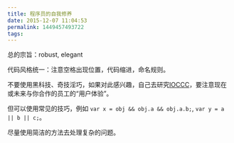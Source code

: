 ```yaml
---
title: 程序员的自我修养
date: 2015-12-07 11:04:53
permalink: 1449457493722
tags:
---
```


总的宗旨：robust, elegant

代码风格统一：注意空格出现位置，代码缩进，命名规则。

不要使用黑科技、奇技淫巧，如果对此感兴趣，自己去研究[IOCCC](http://www.ioccc.org/)，要注意现在或未来与你合作的员工的“用户体验”。

但可以使用常见的技巧，例如 `var x = obj && obj.a && obj.a.b;`, `var y = a || b || c;`。

尽量使用简洁的方法去处理复杂的问题。